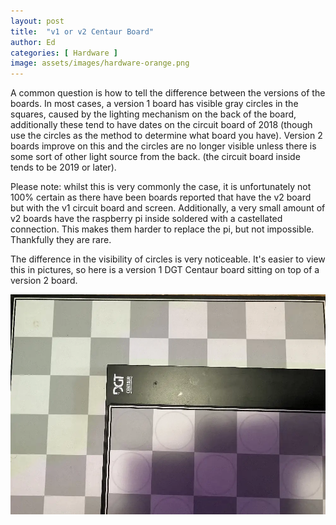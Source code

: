 ```yaml
---
layout: post
title:  "v1 or v2 Centaur Board"
author: Ed
categories: [ Hardware ]
image: assets/images/hardware-orange.png
---
```

A common question is how to tell the difference between the versions of the boards. In most cases, a version 1 board has visible gray circles in the squares, caused by the lighting mechanism on the back of the board, additionally these tend 
to have dates on the circuit board of 2018 (though use the circles as the method to determine what board you have). Version 2 boards improve on this and the circles are no longer visible unless there is some sort of other light
source from the back. (the circuit board inside tends to be 2019 or later). 

Please note: whilst this is very commonly the case, it is unfortunately not 100% certain as there have been boards reported that have the v2 board but with the v1 circuit board and screen. Additionally, a very small amount of v2 boards have the raspberry pi inside soldered with a castellated connection. This makes them harder to replace the pi, but not impossible. Thankfully they are rare.

The difference in the visibility of circles is very noticeable. It's easier to view this in pictures, so here is a version 1 DGT Centaur board sitting on top of a version 2 board.

![v1 board on top of v2 board](/assets/images/v1v2.webp)
